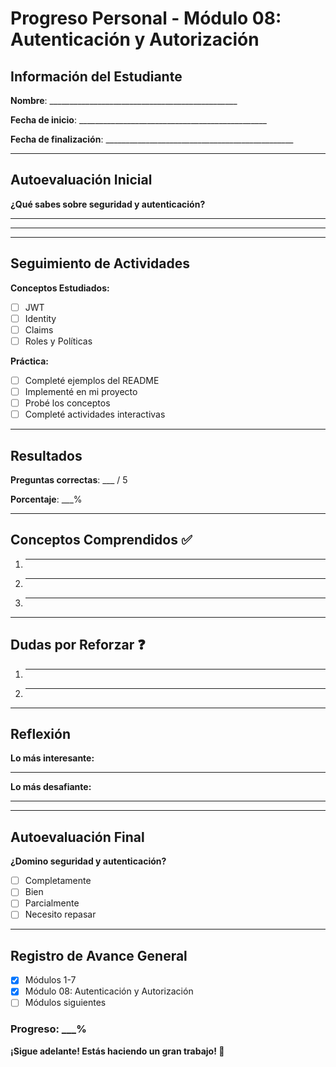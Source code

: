 # Progreso Personal - Módulo 08: Autenticación y Autorización

## Información del Estudiante

**Nombre**: _______________________________________________

**Fecha de inicio**: _______________________________________________

**Fecha de finalización**: _______________________________________________

---

## Autoevaluación Inicial

**¿Qué sabes sobre seguridad y autenticación?**
_______________________________________________
_______________________________________________

---

## Seguimiento de Actividades

**Conceptos Estudiados:**
- [ ] JWT
- [ ] Identity
- [ ] Claims
- [ ] Roles y Políticas

**Práctica:**
- [ ] Completé ejemplos del README
- [ ] Implementé en mi proyecto
- [ ] Probé los conceptos
- [ ] Completé actividades interactivas

---

## Resultados

**Preguntas correctas**: ___ / 5

**Porcentaje**: ___%

---

## Conceptos Comprendidos ✅

1. _______________________________________________
2. _______________________________________________
3. _______________________________________________

---

## Dudas por Reforzar ❓

1. _______________________________________________
2. _______________________________________________

---

## Reflexión

**Lo más interesante:**
_______________________________________________

**Lo más desafiante:**
_______________________________________________

---

## Autoevaluación Final

**¿Domino seguridad y autenticación?**
- [ ] Completamente
- [ ] Bien
- [ ] Parcialmente
- [ ] Necesito repasar

---

## Registro de Avance General

- [x] Módulos 1-7
- [x] Módulo 08: Autenticación y Autorización
- [ ] Módulos siguientes

### Progreso: ___%

**¡Sigue adelante! Estás haciendo un gran trabajo! 🎉**
